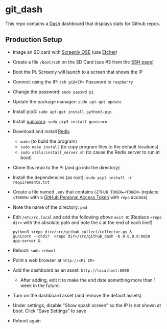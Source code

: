 # git_dash

This repo contains a [Dash](https://dash.plot.ly/) dashboard
that displays stats for Github repos.


## Production Setup

* Image an SD card with [Screenly OSE](https://www.screenly.io/ose/) (use [Etcher](https://www.balena.io/etcher/))
* Create a file `/boot/ssh` on the SD Card (see #3 from the [SSH page](https://www.raspberrypi.org/documentation/remote-access/ssh/README.md))
* Boot the Pi.  Screenly will launch to a screen that shows the IP
* Connect using the IP: `ssh pi@<IP>` Password is `raspberry`
* Change the password: `sudo passwd pi`
* Update the package manager: `sudo apt-get update`
* Install pip3: `sudo apt-get install python3-pip`
* Install [gunicorn](https://gunicorn.org/): `sudo pip3 install gunicorn`
* Download and install [Redis](https://redis.io/)
  * `make` (to build the program)
  * `sudo make install` (to copy program files to the default locations)
  * `sudo utils/install_server.sh` (to cause the Redis server to run at boot)
* Clone this repo to the Pi (and go into the directory)
* Install the dependencies (as root): `sudo pip3 install -r requirements.txt`
* Create a file named `.env` that contains `GITHUB_TOKEN=<TOKEN>` (replace `<TOKEN>` with a [GitHub Personal Access Token](https://help.github.com/en/articles/creating-a-personal-access-token-for-the-command-line) with `repo` access)
* Note the name of the directory: `pwd`
* Edit `/etc/rc.local` and add the following *above* `exit 0`: (Replace `<repo dir>` with the absolute path 
  and note the `&` at the end of each line!)
   ```
   python3 <repo dir>/src/github_collect/collector.py &
   gunicorn --chdir  <repo dir>/src/github_dash -b 0.0.0.0:8050 app:server &
   ``` 
   
* Reboot: `sudo reboot`
* Point a web browser at `http://<Pi IP>`
* Add the dashboard as an asset: `http://localhost:8000`
  * After adding, edit it to make the end date something more than 1 week in the future.
* Turn on the dashboard asset (and remove the default assets)
* Under settings, disable "Show spash screen" so the IP is not shown at boot.  Click "Save Settings" to save
* Reboot again
